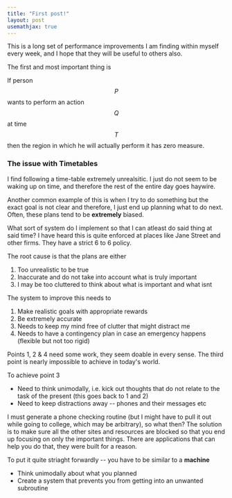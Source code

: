 ```yaml
---
title: "First post!"
layout: post
usemathjax: true
---
```


This is a long set of performance improvements I am finding within myself 
every week, and I hope that they will be useful to others also.

The first and most important thing is 

If person $$P$$ wants to perform an action $$Q$$ at time $$T$$ then the region in which he will actually perform it has
zero measure.

### The issue with Timetables

I find following a time-table extremely unrealsitic.
I just do not seem to be waking up on time, and therefore the rest of the entire day goes haywire. 

Another common
example of this is when I try to do something but the exact goal is not clear and therefore, I just end up planning what
to do next. Often, these plans tend to be **extremely** biased.

What sort of system do I implement so that I can atleast do said thing at said time? I have heard this is quite enforced
at places like Jane Street and other firms. They have a strict 6 to 6 policy.

The root cause is that the plans are either 
1. Too unrealistic  to be true
2. Inaccurate and do not take into account what is truly important
3. I may be too cluttered to think about what is important and what isnt

The system to improve this needs to 

1. Make realistic goals with appropriate rewards
2. Be extremely accurate
3. Needs to keep my mind free of clutter that might distract me
4. Needs to have a contingency plan in case an emergency happens (flexible but not too rigid)

Points 1, 2 & 4  need some work, they seem doable in every sense.
The third point is nearly impossible to achieve in today's world. 

To achieve point 3
- Need to think unimodally, i.e. kick out thoughts that do not relate to the task of the present (this goes back to 1
  and 2)
- Need to keep distractions away -- phones and their messages etc

I must generate a phone checking routine (but I might have to pull it out while going to college, which may be arbitrary), so what then? The solution is to make sure all the other sites and resources are blocked so that you end up focusing on only the important things. There are applications that can help you do that, they were built for a reason.

To put it quite striaght forwardly -- you have to be similar to a **machine**
- Think unimodally about what you planned
- Create a system that prevents you from getting into an unwanted subroutine

